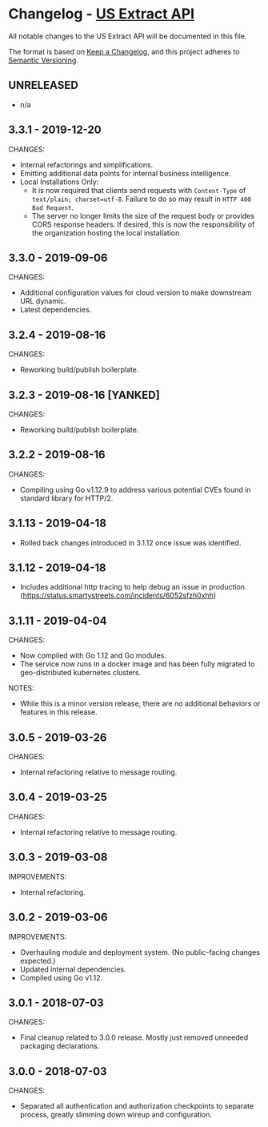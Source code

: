 # Changelog - [US Extract API](https://smartystreets.com/docs/cloud/us-extract-api)

All notable changes to the US Extract API will be documented in this file.

The format is based on [Keep a Changelog](https://keepachangelog.com/en/1.0.0/), and this project adheres to [Semantic Versioning](https://semver.org/spec/v2.0.0.html).


## UNRELEASED

- n/a


## 3.3.1 - 2019-12-20

CHANGES:

- Internal refactorings and simplifications.
- Emitting additional data points for internal business intelligence.
- Local Installations Only:
	- It is now required that clients send requests with `Content-Type` of `text/plain; charset=utf-8`. Failure to do so may result in `HTTP 400 Bad Request`.
	- The server no longer limits the size of the request body or provides CORS response headers. If desired, this is now the responsibility of the organization hosting the local installation.


## 3.3.0 - 2019-09-06

CHANGES:

- Additional configuration values for cloud version to make downstream URL dynamic.
- Latest dependencies.

## 3.2.4 - 2019-08-16

CHANGES:

- Reworking build/publish boilerplate.


## 3.2.3 - 2019-08-16 [YANKED]

CHANGES:

- Reworking build/publish boilerplate.


## 3.2.2 - 2019-08-16

CHANGES:

- Compiling using Go v1.12.9 to address various potential CVEs found in standard library for HTTP/2.

## 3.1.13 - 2019-04-18

- Rolled back changes introduced in 3.1.12 once issue was identified.


## 3.1.12 - 2019-04-18

- Includes additional http tracing to help debug an issue in production. (https://status.smartystreets.com/incidents/6052sfzh0xhh)


## 3.1.11 - 2019-04-04

CHANGES:

- Now compiled with Go 1.12 and Go modules.
- The service now runs in a docker image and has been fully migrated to geo-distributed kubernetes clusters.

NOTES:

- While this is a minor version release, there are no additional behaviors or features in this release.


## 3.0.5 - 2019-03-26

CHANGES:
- Internal refactoring relative to message routing.


## 3.0.4 - 2019-03-25

CHANGES:
- Internal refactoring relative to message routing.


## 3.0.3 - 2019-03-08

IMPROVEMENTS:
- Internal refactoring.

## 3.0.2 - 2019-03-06

IMPROVEMENTS:

- Overhauling module and deployment system. (No public-facing changes expected.)
- Updated internal dependencies.
- Compiled using Go v1.12.


## 3.0.1 - 2018-07-03

CHANGES:

- Final cleanup related to 3.0.0 release. Mostly just removed unneeded packaging declarations.


## 3.0.0 - 2018-07-03

CHANGES:

- Separated all authentication and authorization checkpoints to separate process, greatly slimming down wireup and configuration.
